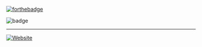 
[![forthebadge](https://forthebadge.com/images/badges/fuck-it-ship-it.svg)](https://forthebadge.com)


![badge](https://www.hackthebox.eu/badge/image/122977)

******

<p align="center">

<a href="https://www.rhovelz.github.io/"><img alt="Website" src="https://img.shields.io/badge/Website-rhovelz.github.io-blue?style=flat-square&logo=google-chrome"></a>

